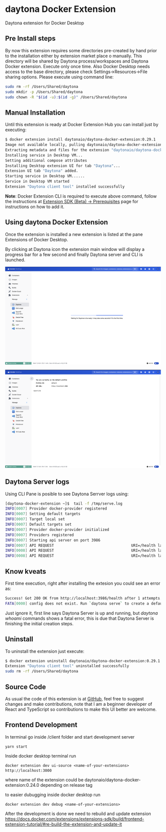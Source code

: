 # daytona Docker Extension

Daytona extension for Docker Desktop

## Pre Install steps

By now this extension requires some directories pre-created by hand prior to the installation either by extension market place o manually.
This directory will be shared by Daytona process/workspaces and Daytona Docker extension. Execute only once time.
Also Docker Desktop needs access to the base directory, please check Settings->Resources->File sharing options.
Please execute using command line:

```bash
sudo rm -rf /Users/Shared/daytona
sudo mkdir -p /Users/Shared/daytona
sudo chown -R "$(id -u):$(id -g)" /Users/Shared/daytona
```

## Manual Installation

Until this extension is ready at Docker Extension Hub you can install just by executing:

```bash
$ docker extension install daytonaio/daytona-docker-extension:0.29.1
Image not available locally, pulling daytonaio/daytona-docker-extension:0.29.1...
Extracting metadata and files for the extension "daytonaio/daytona-docker-extension:0.29.1"
Installing service in Desktop VM...
Setting additional compose attributes
Installing Desktop extension UI for tab "Daytona"...
Extension UI tab "Daytona" added.
Starting service in Desktop VM......
Service in Desktop VM started
Extension "Daytona client tool" installed successfully
```


**Note**: Docker Extension CLI is required to execute above command, follow the instructions at [Extension SDK (Beta) -> Prerequisites](https://docs.docker.com/desktop/extensions-sdk/#prerequisites) page for instructions on how to add it.

## Using daytona Docker Extension

Once the extension is installed a new extension is listed at the pane Extensions of Docker Desktop.

By clicking at Daytona icon the extension main window will display a progress bar for a few second and finally Daytona server and CLI is launched.

![Progress bar indicator](docs/images/screenshot1.png?raw=true)

![Daytona CLI Welcome Page](docs/images/screenshot2.png?raw=true)

## Daytona Server logs

Using CLI Pane is posible to see Daytona Serrver logs using:

```bash
[daytona-docker-extension ~]$  tail -f /tmp/serve.log 
INFO[0007] Provider docker-provider registered          
INFO[0007] Setting default targets                      
INFO[0007] Target local set                             
INFO[0007] Default targets set                          
INFO[0007] Provider docker-provider initialized         
INFO[0007] Providers registered                         
INFO[0007] Starting api server on port 3986             
INFO[0007] API REQUEST                                   URI=/health latency="121.042µs" method=GET status=200
INFO[0008] API REQUEST                                   URI=/health latency="38.125µs" method=GET status=200
INFO[0008] API REQUEST                                   URI=/health latency="25.833µs" method=GET status=200
```

## Know kveats

First time execution, right after installing the extesion you could see an error as:

```bash
Success! Got 200 OK from http://localhost:3986/health after 1 attempts.
FATA[0000] config does not exist. Run `daytona serve` to create a default profile or `daytona profile add` to connect to a remote server. 
```

Just ignore it, first line says Daytona Server is up and running, but *daytona whoami* commands shows a fatal error, this is due that Daytona Server is finishing the initial creation steps.

## Uninstall

To uninstall the extension just execute:

```bash
$ docker extension uninstall daytonaio/daytona-docker-extension:0.29.1
Extension "Daytona client tool" uninstalled successfully
sudo rm -rf /Users/Shared/daytona
```

## Source Code

As usual the code of this extension is at [GitHub](https://github.com/daytonaio/daytona-docker-extension), feel free to suggest changes and make contributions, note that I am a beginner developer of React and TypeScript so contributions to make this UI better are welcome.

## Frontend Development

In terminal go inside /client folder and start development server 
```
yarn start
```
Inside docker desktop terminal run
```
docker extension dev ui-source <name-of-your-extensions> http://localhost:3000
```
where name of the extension could be daytonaio/daytona-docker-extension:0.24.0 depending on release tag

to easier dubugging inside docker desktop run
```
docker extension dev debug <name-of-your-extensions>
```

After the development is done we need to rebuild and update extension
https://docs.docker.com/extensions/extensions-sdk/build/frontend-extension-tutorial/#re-build-the-extension-and-update-it